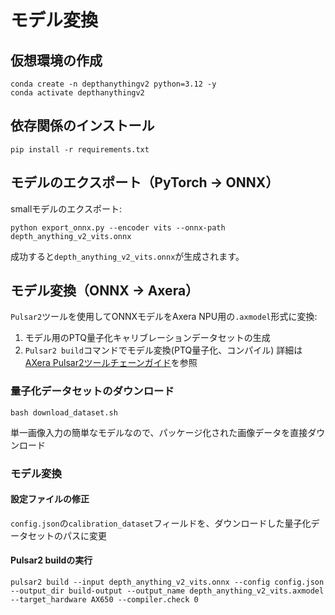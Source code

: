 # モデル変換

## 仮想環境の作成
```
conda create -n depthanythingv2 python=3.12 -y
conda activate depthanythingv2
```

## 依存関係のインストール
```
pip install -r requirements.txt
```

## モデルのエクスポート（PyTorch -> ONNX）
smallモデルのエクスポート:
```
python export_onnx.py --encoder vits --onnx-path  depth_anything_v2_vits.onnx
```

成功すると`depth_anything_v2_vits.onnx`が生成されます。

## モデル変換（ONNX -> Axera）
`Pulsar2`ツールを使用してONNXモデルをAxera NPU用の`.axmodel`形式に変換:

1. モデル用のPTQ量子化キャリブレーションデータセットの生成
2. `Pulsar2 build`コマンドでモデル変換(PTQ量子化、コンパイル)
詳細は[AXera Pulsar2ツールチェーンガイド](https://pulsar2-docs.readthedocs.io/zh-cn/latest/index.html)を参照

### 量子化データセットのダウンロード
```
bash download_dataset.sh
```
単一画像入力の簡単なモデルなので、パッケージ化された画像データを直接ダウンロード

### モデル変換
#### 設定ファイルの修正
`config.json`の`calibration_dataset`フィールドを、ダウンロードした量子化データセットのパスに変更

#### Pulsar2 buildの実行
```
pulsar2 build --input depth_anything_v2_vits.onnx --config config.json --output_dir build-output --output_name depth_anything_v2_vits.axmodel --target_hardware AX650 --compiler.check 0
```
